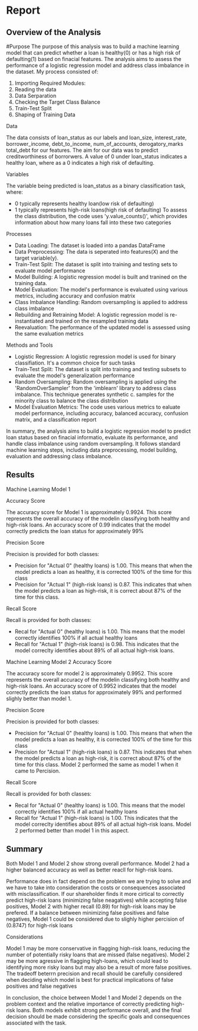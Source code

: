 # Report

## Overview of the Analysis

#Purpose 
The purpose of this analysis was to build a machine learning model that can predict whether a loan is healthy(0) or has a high risk of defaulting(1) based on finacial features. The analysis aims to assess the performance of a logistic regression model and address class imbalance in the dataset. My process consisted of:

1. Importing Required Modules: 
2. Reading the data 
3. Data Serparation 
4. Checking the Target Class Balance 
5. Train-Test Split 
6. Shaping of Training Data 

Data

The data consists of loan_status as our labels and loan_size, interest_rate, borrower_income, debt_to_income, num_of_accounts, derogatory_marks total_debt for our features. The aim for our data was to predict creditworthiness of borrorwers. A value of 0 under loan_status indicates a healthy loan, where as a 0 indicates a high risk of defaulting.

Variables

The variable being predicted is loan_status as a binary classification task, where:

- 0 typically represents healthy loan(low risk of defaulting)
- 1 typically represents high-risk loans(high risk of defaulting)
To assess the class distribution, the code uses 'y.value_counts()', which provides information about how many loans fall into these two categories 

Processes

- Data Loading: The dataset is loaded into a pandas DataFrame
- Data Preprocessing: The data is seperated into features(X) and the target variable(y).
- Train-Test Split: The dataset is split into training and testing sets to evaluate model performance 
- Model Building: A logistic regression model is built and tranined on the training data. 
- Model Evaluation: The model's performance is evaluated using various metrics, including accuracy and confusion matrix
- Class Imbalance Handling: Random oversampling is applied to address class imbalance 
- Rebuilding and Retraining Model: A logistic regression model is re-instantiated  and trained on the resampled training data 
- Reevaluation: The performance of the updated model is assessed using the same evaluation metrics

Methods and Tools 

- Logistic Regression: A logistic regression model is used for binary classifiation. It's a common choice for such tasks
- Train-Test Split: The dataset is split into training and testing subsets to evaluate the model's generalization performance 
- Random Oversampling: Random oversampling is applied using the 'RandomOverSampler' from the 'imblearn' library to address class imbalance. This technique generates synthetic c.   samples for the minority class to balance the class distribution 
- Model Evaluation Metrics: The code uses various metrics to ealuate model performance, including accuracy, balanced accuracy, confusion matrix, and a classification report 


In summary, the analysis aims to build a logistic regression model to predict loan status based on finacial informatio, evaluate its performance, and handle class imbalance using random oversampling. It follows standard machine learning steps, including data preprocessing, model building, evaluation and addressing class imbalance. 

## Results

Machine Learning Model 1

Accuracy Score

The accuracy score for Model 1 is approximately 0.9924. This score represents the overall accuracy of the modelin classifying both healthy and high-risk loans. An accuracy score of 0.99 indicates that the model correctly predicts the loan status for approximately 99% 

Precision Score

Precision is provided for both classes:
  - Precision for "Actual 0" (healthy loans) is 1.00. This means that when the model predicts a loan as healthy, it is corrected 100% of the time for this class
  - Precision for "Actual 1" (high-risk loans) is 0.87. This indicates that when the model predicts a loan as high-risk, it is correct about 87% of the time for this class.

Recall Score

Recall is provided for both classes:
  - Recal for "Actual 0" (healthy loans) is 1.00. This means that the model correctly identifies 100% if all actual healthy loans
  - Recall for "Actual 1" (high-risk loans) is 0.98. This indicates that the model correclty identifies about 89% of all actual high-risk loans. 


Machine Learning Model 2
Accuracy Score

The accuracy score for model 2 is approximately 0.9952. This score represents the overall accuracy of the modelin classifying both healthy and high-risk loans. An accuracy score of 0.9952 indicates that the model correctly predicts the loan status for approximately 99% and performed slighly better than model 1.  

Precision Score

Precision is provided for both classes:
  - Precision for "Actual 0" (healthy loans) is 1.00. This means that when the model predicts a loan as healthy, it is corrected 100% of the time for this class
  - Precision for "Actual 1" (high-risk loans) is 0.87. This indicates that when the model predicts a loan as high-risk, it is correct about 87% of the time for this class. Model 2 performed the same as model 1 when it came to Percision. 

Recall Score

Recall is provided for both classes:
  - Recal for "Actual 0" (healthy loans) is 1.00. This means that the model correctly identifies 100% if all actual healthy loans
  - Recall for "Actual 1" (high-risk loans) is 1.00. This indicates that the model correclty identifies about 89% of all actual high-risk loans. Model 2 performed better than model 1 in this aspect. 

 
## Summary
Both Model 1 and Model 2 show strong overall performance. Model 2 had a higher balanced accuracy as well as better reacll for high-risk loans. 

Performance does in fact depend on the problem we are trying to solve and we have to take into consideration the costs or consequences associated with misclassification. If our shareholder finds it more cirtical to correctly predict high-risk loans (minimizing false neagatives) while accepting false positives, Model 2 with higher recall (0.89) for high-risk loans may be prefered. If a balance between minimizing false positives and false negatives, Model 1 could be considered due to slighly higher percision of (0.8747) for high-risk loans 

Considerations

Model 1 may be more conservative in flagging high-risk loans, reducing the number of potentially risky loans that are missed (false negatives). 
Model 2 may be more agressive in flagging high-loans, which could lead to identifying more risky loans but may also be a result of more false positives. The tradeoff beterrn precision and recall should be carefully  considered when deciding which model is best for practical implications of false positives and false negatives 

In conclusion, the choice between Model 1 and Model 2 depends on the problem context and the relative importance of correctly predicting high-risk loans. Both models exhibit strong performance overall, and the final decision should be made considering the specific goals and consequences associated with the task. 

